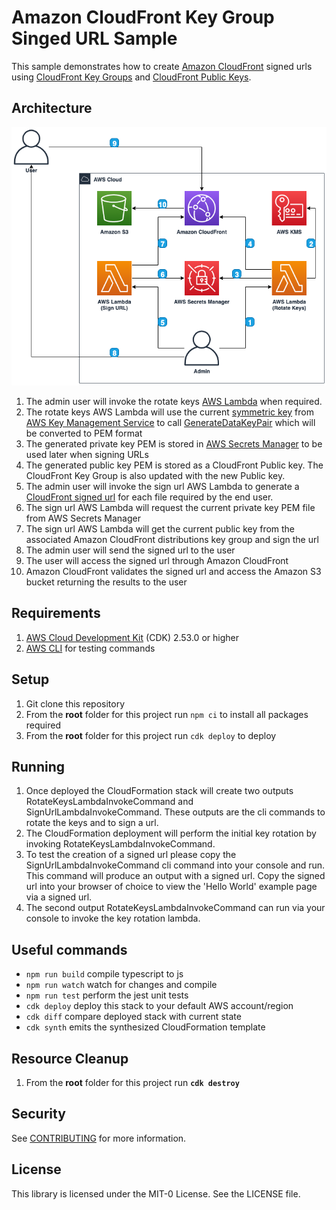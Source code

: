 # Amazon CloudFront Key Group Singed URL Sample

This sample demonstrates how to create [Amazon CloudFront](https://aws.amazon.com/cloudfront/) signed urls using [CloudFront Key Groups](https://docs.aws.amazon.com/AWSCloudFormation/latest/UserGuide/aws-resource-cloudfront-keygroup.html) and [CloudFront Public Keys](https://docs.aws.amazon.com/AWSCloudFormation/latest/UserGuide/aws-resource-cloudfront-publickey.html).

## Architecture
<img alt="Architecture" src="./images/architecture.png" />

1. The admin user will invoke the rotate keys [AWS Lambda](https://aws.amazon.com/lambda/) when required.
2. The rotate keys AWS Lambda will use the current [symmetric key](https://docs.aws.amazon.com/kms/latest/developerguide/concepts.html#symmetric-cmks) from [AWS Key Management Service](https://aws.amazon.com/kms/) to call [GenerateDataKeyPair](https://docs.aws.amazon.com/kms/latest/APIReference/API_GenerateDataKeyPair.html) which will be converted to PEM format
3. The generated private key PEM is stored in [AWS Secrets Manager](https://aws.amazon.com/secrets-manager/) to be used later when signing URLs
4. The generated public key PEM is stored as a CloudFront Public key. The CloudFront Key Group is also updated with the new Public key.
5. The admin user will invoke the sign url AWS Lambda to generate a [CloudFront signed url](https://docs.aws.amazon.com/AmazonCloudFront/latest/DeveloperGuide/private-content-signed-urls.html) for each file required by the end user.
6. The sign url AWS Lambda will request the current private key PEM file from AWS Secrets Manager
7. The sign url AWS Lambda will get the current public key from the associated Amazon CloudFront distributions key group and sign the url
8. The admin user will send the signed url to the user
9. The user will access the signed url through Amazon CloudFront
10. Amazon CloudFront validates the signed url and access the Amazon S3 bucket returning the results to the user

## Requirements
1. <a href="https://aws.amazon.com/cdk/">AWS Cloud Development Kit</a> (CDK) 2.53.0 or higher
2. [AWS CLI](https://aws.amazon.com/cli/) for testing commands

## Setup
1. Git clone this repository
2. From the <b>root</b> folder for this project run `npm ci` to install all packages required
3. From the <b>root</b> folder for this project run `cdk deploy` to deploy

## Running
1. Once deployed the CloudFormation stack will create two outputs RotateKeysLambdaInvokeCommand and SignUrlLambdaInvokeCommand. These outputs are the cli commands to rotate the keys and to sign a url.
2. The CloudFormation deployment will perform the initial key rotation by invoking RotateKeysLambdaInvokeCommand.
3. To test the creation of a signed url please copy the SignUrlLambdaInvokeCommand cli command into your console and run. This command will produce an output with a signed url. Copy the signed url into your browser of choice to view the 'Hello World' example page via a signed url. 
4. The second output RotateKeysLambdaInvokeCommand can run via your console to invoke the key rotation lambda.

## Useful commands

* `npm run build`   compile typescript to js
* `npm run watch`   watch for changes and compile
* `npm run test`    perform the jest unit tests
* `cdk deploy`      deploy this stack to your default AWS account/region
* `cdk diff`        compare deployed stack with current state
* `cdk synth`       emits the synthesized CloudFormation template

## Resource Cleanup
1. From the <b>root</b> folder for this project run <b>`cdk destroy`</b>

## Security

See [CONTRIBUTING](CONTRIBUTING.md#security-issue-notifications) for more information.

## License

This library is licensed under the MIT-0 License. See the LICENSE file.

